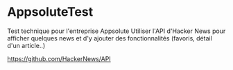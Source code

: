 # AppsoluteTest

Test technique pour l'entreprise Appsolute Utiliser l'API d'Hacker News pour afficher quelques news et d'y ajouter des fonctionnalités (favoris, détail d'un article..)

https://github.com/HackerNews/API
